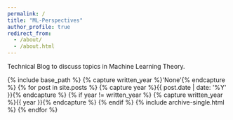 ```yaml
---
permalink: /
title: "ML-Perspectives"
author_profile: true
redirect_from: 
  - /about/
  - /about.html
---
```


Technical Blog to discuss topics in Machine Learning Theory. 


 {% include base_path %} {% capture written_year %}'None'{% endcapture %} {% for post in site.posts %} {% capture year %}{{ post.date | date: '%Y' }}{% endcapture %} {% if year != written_year %} {% capture written_year %}{{ year }}{% endcapture %} {% endif %} {% include archive-single.html %} {% endfor %}